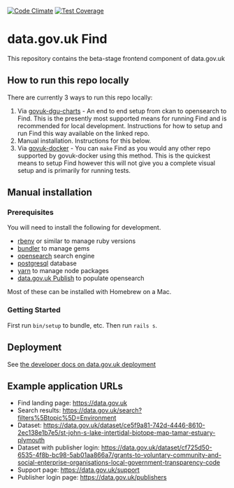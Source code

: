 [![Code Climate](https://codeclimate.com/github/datagovuk/find_data_beta/badges/gpa.svg)](https://codeclimate.com/github/datagovuk/find_data_beta)
[![Test Coverage](https://codeclimate.com/github/datagovuk/find_data_beta/badges/coverage.svg)](https://codeclimate.com/github/datagovuk/find_data_beta/coverage)

# data.gov.uk Find

This repository contains the beta-stage frontend component of data.gov.uk

## How to run this repo locally

There are currently 3 ways to run this repo locally:

1. Via  [govuk-dgu-charts](https://github.com/alphagov/govuk-dgu-charts) - An end to end setup from ckan to opensearch to Find. This is the presently most supported means for running Find and is recommended for local development. Instructions for how to setup and run Find this way available on the linked repo.
2. Manual installation. Instructions for this below.
3. Via [govuk-docker](https://github.com/alphagov/govuk-docker) - You can `make` Find as you would any other repo supported by govuk-docker using this method. This is the quickest means to setup Find however this will not give you a complete visual setup and is primarily for running tests.

## Manual installation
### Prerequisites

You will need to install the following for development.

  * [rbenv](https://github.com/rbenv/rbenv) or similar to manage ruby versions
  * [bundler](https://rubygems.org/gems/bundler) to manage gems
  * [opensearch](https://opensearch.org/) search engine
  * [postgresql](https://www.postgresql.org/) database
  * [yarn](https://yarnpkg.com/en/) to manage node packages
  * [data.gov.uk Publish](https://github.com/alphagov/datagovuk_publish/) to populate opensearch

Most of these can be installed with Homebrew on a Mac.

### Getting Started

First run `bin/setup` to bundle, etc. Then run `rails s`.

## Deployment

See [the developer docs on data.gov.uk deployment](https://docs.publishing.service.gov.uk/manual/data-gov-uk-deployment.html)

## Example application URLs

- Find landing page: https://data.gov.uk
- Search results: https://data.gov.uk/search?filters%5Btopic%5D=Environment
- Dataset: https://data.gov.uk/dataset/ce5f9a81-742d-4446-8610-2ec138e1b7e5/st-john-s-lake-intertidal-biotope-map-tamar-estuary-plymouth
- Dataset with publisher login: https://data.gov.uk/dataset/cf725d50-6535-4f8b-bc98-5ab01aa866a7/grants-to-voluntary-community-and-social-enterprise-organisations-local-government-transparency-code
- Support page: https://data.gov.uk/support
- Publisher login page: https://data.gov.uk/publishers
